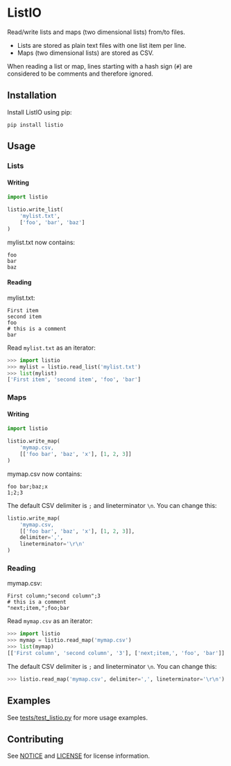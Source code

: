 # ListIO

Read/write lists and maps (two dimensional lists) from/to files.

- Lists are stored as plain text files with one list item per line.
- Maps (two dimensional lists) are stored as CSV.

When reading a list or map, lines starting with a hash sign (`#`) are considered
to be comments and therefore ignored.

## Installation

Install ListIO using pip:

```
pip install listio
```

## Usage

### Lists

#### Writing

```python
import listio

listio.write_list(
    'mylist.txt',
    ['foo', 'bar', 'baz']
)
```

mylist.txt now contains:

```
foo
bar
baz
```

#### Reading

mylist.txt:

```
First item
second item
foo
# this is a comment
bar
```

Read `mylist.txt` as an iterator:

```python
>>> import listio
>>> mylist = listio.read_list('mylist.txt')
>>> list(mylist)
['First item', 'second item', 'foo', 'bar']
```

### Maps

#### Writing

```python
import listio

listio.write_map(
    'mymap.csv,
    [['foo bar', 'baz', 'x'], [1, 2, 3]]
)
```

mymap.csv now contains:

```
foo bar;baz;x
1;2;3
```

The default CSV delimiter is `;` and lineterminator `\n`. You can change this:

``` python
listio.write_map(
    'mymap.csv,
    [['foo bar', 'baz', 'x'], [1, 2, 3]],
    delimiter=',',
    lineterminator='\r\n'
)
```

### Reading

mymap.csv:

```csv
First column;"second column";3
# this is a comment
"next;item,";foo;bar
```

Read `mymap.csv` as an iterator:

```python
>>> import listio
>>> mymap = listio.read_map('mymap.csv')
>>> list(mymap)
[['First column', 'second column', '3'], ['next;item,', 'foo', 'bar']]
```

The default CSV delimiter is `;` and lineterminator `\n`. You can change this:

``` python
>>> listio.read_map('mymap.csv', delimiter=',', lineterminator='\r\n')
```

## Examples

See [tests/test_listio.py](tests/test_listio.py) for more usage examples.

## Contributing

See [NOTICE](./NOTICE) and [LICENSE](./LICENSE) for license information.
